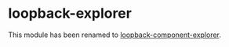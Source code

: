 # loopback-explorer

This module has been renamed to
[loopback-component-explorer](https://www.npmjs.com/package/loopback-component-explorer).

